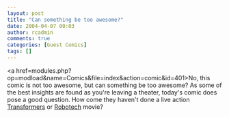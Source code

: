 ```yaml
---
layout: post
title: "Can something be too awesome?"
date: 2004-04-07 00:03
author: rcadmin
comments: true
categories: [Guest Comics]
tags: []
---
```

<a href=modules.php?op=modload&name=Comics&file=index&action=comic&id=401>No, this comic is not too awesome</a>, but can something be too awesome? As some of the best insights are found as you're leaving a theater, today's comic does pose a good question. How come they haven't done a live action <a HREF='http://www.hasbro.com/transformers/'>Transformers</a> or <a HREF='http://www.robotech.com/'>Robotech</a> movie?
<!--more-->
<img src="/wp/wp-content/comics/20040407.jpg" alt="" />

